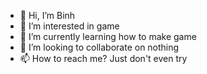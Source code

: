 - 👋 Hi, I’m Binh
- 👀 I’m interested in game
- 🌱 I’m currently learning how to make game
- 💞️ I’m looking to collaborate on nothing
- 📫 How to reach me? Just don't even try

<!---
Binh/Binh is a ✨ special ✨ repository because its `README.md` (this file) appears on your GitHub profile.
You can click the Preview link to take a look at your changes.
--->
